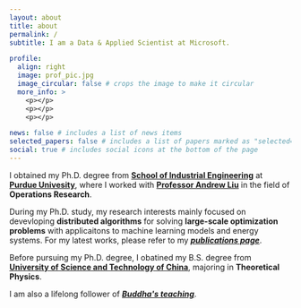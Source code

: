 ```yaml
---
layout: about
title: about
permalink: /
subtitle: I am a Data & Applied Scientist at Microsoft. 

profile:
  align: right
  image: prof_pic.jpg
  image_circular: false # crops the image to make it circular
  more_info: >
    <p></p>
    <p></p>
    <p></p>

news: false # includes a list of news items
selected_papers: false # includes a list of papers marked as "selected={true}"
social: true # includes social icons at the bottom of the page
---
```


I obtained my Ph.D. degree from **[School of Industrial Engineering](http://engineering.purdue.edu/IE)** at **[Purdue Univesity](http://www.purdue.edu)**, where I worked with **[Professor Andrew Liu](https://engineering.purdue.edu/Intel2Grid/about)** in the field of **Operations Research**.

During my Ph.D. study, my research interests mainly focused on devevloping **distributed algorithms** for solving **large-scale optimization problems** with applicaitons to machine learning models and energy systems. For my latest works, please refer to my ***[publications page](https://bigruntheory.github.io/publications/)***.

Before pursuing my Ph.D. degree, I obatined my B.S. degree from **[University of Science and Technology of China](http://en.ustc.edu.cn/)**, majoring in **Theoretical Physics**.

I am also a lifelong follower of ***[Buddha's teaching](https://bigruntheory.github.io/teaching/)***.
